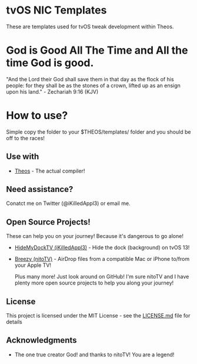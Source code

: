 # tvOS NIC Templates
These are templates used for tvOS tweak development within Theos.

# God is Good All The Time and All the time God is good.
"And the Lord their God shall save them in that day as the flock of his people: for they shall be as the stones of a crown, lifted up as an ensign upon his land." - Zechariah 9:16 (KJV)

# How to use?

Simple copy the folder to your $THEOS/templates/ folder and you should be off to the races!

## Use with

* [Theos](https://github.com/theos/theos) - The actual compiler!


## Need assistance? 
Conatct me on Twitter (@iKilledAppl3) or email me.

## Open Source Projects! 
These can help you on your journey! Because it's dangerous to go alone!

* [HideMyDockTV (iKilledAppl3)](https://github.com/iKilledAppl3/HideMyDockTV/) - Hide the dock (background) on tvOS 13!
* [Breezy (nitoTV)](https://github.com/lechium/Breezy/) - AirDrop files from a compatible Mac or iPhone to/from your Apple TV!
    
    Plus many more! Just look around on GitHub! I'm sure nitoTV and I have plenty more open source projects to help you along your journey!

## License

This project is licensed under the MIT License - see the [LICENSE.md](LICENSE.md) file for details

## Acknowledgments

*  The one true creator God! and thanks to nitoTV! You are a legend!
